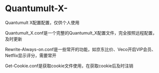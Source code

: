 # Quantumult-X-

Quantumult X配置配置，仅供个人使用

Quantumult_X.conf是一个完整的Quantumult_X配置文件，完全按照远程配置，及时更新

Rewrite-Always-on.conf是一些常开的功能，如京东比价、Veco开启VIP会员、Netflix显示评分，需要常开

Get-Cookie.conf是获取cookie文件使用，在获取cookie后及时注销
